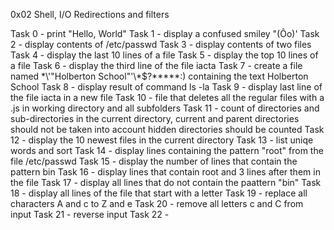 0x02 Shell, I/O Redirections and filters

Task 0 - print "Hello, World"
Task 1 - display a confused smiley "(Ôo)'
Task 2 - display contents of /etc/passwd
Task 3 - display contents of two files
Task 4 - display the last 10 lines of a file
Task 5 - display the top 10 lines of a file
Task 6 - display the third line of the file iacta
Task 7 - create a file named \*\\'"Holberton School"\'\\*$\?\*\*\*\*\*:) containing the text Holberton School
Task 8 - display result of command ls -la 
Task 9 - display last line of the file iacta in a new file
Task 10 - file that deletes all the regular files with a .js in working directory and all subfolders
Task 11 - count of directories and sub-directories in the current directory, current and parent directories should not be taken into account hidden directories should be counted
Task 12 - display the 10 newest files in the current directory
Task 13 - list uniqe words and sort
Task 14 - display lines containing the pattern "root" from the file /etc/passwd
Task 15 - display the number of lines that contain the pattern bin
Task 16 - display lines that contain root and 3 lines after them in the file
Task 17 - display all lines that do not contain the paattern "bin"
Task 18 - display all lines of the file that start with a letter
Task 19 - replace all characters A and c to Z and e
Task 20 - remove all letters c and C from input
Task 21 - reverse input
Task 22 - 